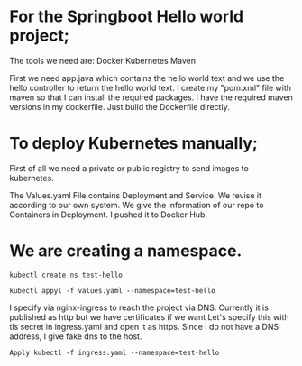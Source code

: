 # For the Springboot Hello world project;

The tools we need are:
Docker
Kubernetes
Maven

First we need app.java which contains the hello world text and we use the hello controller to return the hello world text.
I create my "pom.xml" file with maven so that I can install the required packages. I have the required maven versions in my dockerfile. Just build the Dockerfile directly.

# To deploy Kubernetes manually;

First of all we need a private or public registry to send images to kubernetes.

The Values.yaml File contains Deployment and Service. We revise it according to our own system. We give the information of our repo to Containers in Deployment.
I pushed it to Docker Hub.

# We are creating a namespace.

```
kubectl create ns test-hello
```
```
kubectl appyl -f values.yaml --namespace=test-hello
```

I specify via nginx-ingress to reach the project via DNS. Currently it is published as http but we have certificates if we want
 Let's specify this with tls secret in ingress.yaml and open it as https. Since I do not have a DNS address, I give fake dns to the host.

```
Apply kubectl -f ingress.yaml --namespace=test-hello
```
